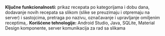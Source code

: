 **Ključne funkcionalnosti:** 
    prikaz recepata po kategorijama i dobu dana, 
    dodavanje novih recepata sa slikom (slike se preuzimaju i otpremaju na server) i sastojcima, 
    pretraga po nazivu, 
    označavanje i upravljanje omiljenim receptima,.
**Korišćene tehnologije:** 
    Android Studio, 
    Java, 
    SQLite, 
    Material Design komponente, 
    server komunikacija za rad sa slikama
